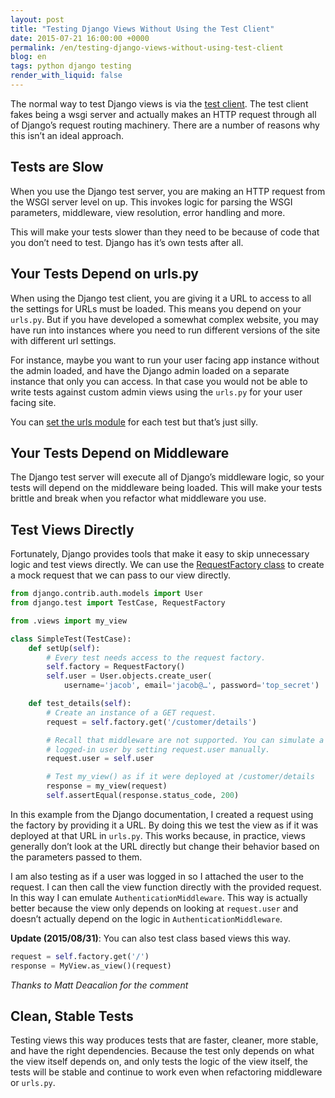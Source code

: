 ```yaml
---
layout: post
title: "Testing Django Views Without Using the Test Client"
date: 2015-07-21 16:00:00 +0000
permalink: /en/testing-django-views-without-using-test-client
blog: en
tags: python django testing
render_with_liquid: false
---
```


The normal way to test Django views is via the [test client](https://docs.djangoproject.com/en/1.8/topics/testing/tools/). The test client fakes being a wsgi server and actually makes an HTTP request through all of Django’s request routing machinery. There are a number of reasons why this isn’t an ideal approach.

## Tests are Slow

When you use the Django test server, you are making an HTTP request from the WSGI server level on up. This invokes logic for parsing the WSGI parameters, middleware, view resolution, error handling and more.

This will make your tests slower than they need to be because of code that you don’t need to test. Django has it’s own tests after all.

## Your Tests Depend on urls.py

When using the Django test client, you are giving it a URL to access to all the settings for URLs must be loaded. This means you depend on your `urls.py`. But if you have developed a somewhat complex website, you may have run into instances where you need to run different versions of the site with different url settings.

For instance, maybe you want to run your user facing app instance without the admin loaded, and have the Django admin loaded on a separate instance that only you can access. In that case you would not be able to write tests against custom admin views using the `urls.py` for your user facing site.

You can [set the urls module](https://docs.djangoproject.com/en/1.8/topics/testing/tools/#urlconf-configuration) for each test but that’s just silly.

## Your Tests Depend on Middleware

The Django test server will execute all of Django’s middleware logic, so your tests will depend on the middleware being loaded. This will make your tests brittle and break when you refactor what middleware you use.

## Test Views Directly

Fortunately, Django provides tools that make it easy to skip unnecessary logic and test views directly. We can use the [RequestFactory class](https://docs.djangoproject.com/en/1.8/topics/testing/advanced/#django.test.RequestFactory) to create a mock request that we can pass to our view directly.

```python
from django.contrib.auth.models import User
from django.test import TestCase, RequestFactory

from .views import my_view

class SimpleTest(TestCase):
    def setUp(self):
        # Every test needs access to the request factory.
        self.factory = RequestFactory()
        self.user = User.objects.create_user(
            username='jacob', email='jacob@…', password='top_secret')

    def test_details(self):
        # Create an instance of a GET request.
        request = self.factory.get('/customer/details')

        # Recall that middleware are not supported. You can simulate a
        # logged-in user by setting request.user manually.
        request.user = self.user

        # Test my_view() as if it were deployed at /customer/details
        response = my_view(request)
        self.assertEqual(response.status_code, 200)
```

In this example from the Django documentation, I created a request using the factory by providing it a URL. By doing this we test the view as if it was deployed at that URL in `urls.py`. This works because, in practice, views generally don’t look at the URL directly but change their behavior based on the parameters passed to them.

I am also testing as if a user was logged in so I attached the user to the request. I can then call the view function directly with the provided request. In this way I can emulate `AuthenticationMiddleware`. This way is actually better because the view only depends on looking at `request.user` and doesn’t actually depend on the logic in `AuthenticationMiddleware`.

**Update (2015/08/31)**: You can also test class based views this way.

```python
request = self.factory.get('/')
response = MyView.as_view()(request)
```

_Thanks to Matt Deacalion for the comment_

## Clean, Stable Tests

Testing views this way produces tests that are faster, cleaner, more stable, and have the right dependencies. Because the test only depends on what the view itself depends on, and only tests the logic of the view itself, the tests will be stable and continue to work even when refactoring middleware or `urls.py`.
